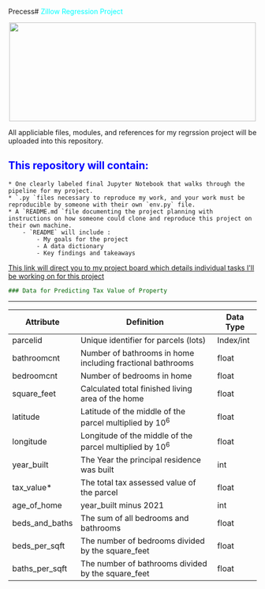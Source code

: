 Precess# <font color ='cyan'>Zillow Regression Project</font>



<p align="center">
  <img src="https://www.underconsideration.com/brandnew/archives/zillow_logo.png" width="500" height="200" >
</p> 


All appliciable files, modules, and references for my regrssion project will be uploaded into this repository.

##  <font color ="blue">This repository will contain:</font>
    * One clearly labeled final Jupyter Notebook that walks through the pipeline for my project.
    * `.py `files necessary to reproduce my work, and your work must be reproducible by someone with their own `env.py` file.
    * A `README.md `file documenting the project planning with instructions on how someone could clone and reproduce this project on their own machine. 
        - `README` will include :
            - My goals for the project
            - A data dictionary
            - Key findings and takeaways

<font color ="darkgreen"><a href="https://trello.com/b/C5zkPkLB/regression-project">This link will direct you to my project board which details individual tasks I'll be working on for this project</a>

    ### Data for Predicting Tax Value of Property
---
| Attribute | Definition | Data Type |
| ----- | ----- | ----- |
| parcelid | Unique identifier for parcels (lots) | Index/int | 
| bathroomcnt | Number of bathrooms in home including fractional bathrooms | float |
| bedroomcnt | Number of bedrooms in home | float |
| square_feet | Calculated total finished living area of the home | float |
| latitude | Latitude of the middle of the parcel multiplied by 10<sup>6</sup> | float |
| longitude | Longitude of the middle of the parcel multiplied by 10<sup>6</sup> | float |
| year_built | The Year the principal residence was built | int |
| tax_value* | The total tax assessed value of the parcel | float |
| age_of_home | year_built minus 2021 | int |
| beds_and_baths | The sum of all bedrooms and bathrooms | float |
| beds_per_sqft | The number of bedrooms divided by the square_feet | float |
| baths_per_sqft | The number of bathrooms divided by the square_feet | float |
